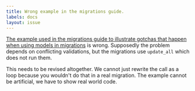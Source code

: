 ```yaml
---
title: Wrong example in the migrations guide.
labels: docs
layout: issue
---
```


[The example used in the migrations guide to illustrate gotchas that happen when using models in migrations](http://guides.rubyonrails.org/migrations.html#using-models-in-your-migrations) is wrong. Supposedly the problem depends on conflicting validations, but the migrations use `update_all` which does not run them.

This needs to be revised altogether. We cannot just rewrite the call as a loop because you wouldn't do that in a real migration. The example cannot be artificial, we have to show real world code.


